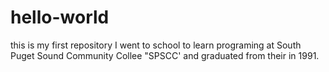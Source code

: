 # hello-world
this is my first repository
I went to school to learn programing at South Puget Sound Community Collee "SPSCC' and graduated from their in 1991.
